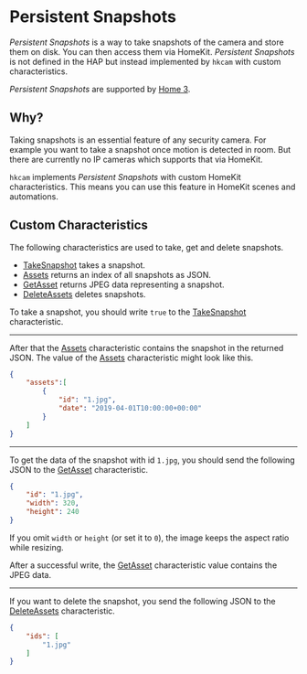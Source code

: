 # Persistent Snapshots

*Persistent Snapshots* is a way to take snapshots of the camera and store them on disk.
You can then access them via HomeKit.
*Persistent Snapshots* is not defined in the HAP but instead implemented by `hkcam` with custom characteristics.

*Persistent Snapshots* are supported by [Home 3](https://hochgatterer.me/home).

## Why?

Taking snapshots is an essential feature of any security camera.
For example you want to take a snapshot once motion is detected in room.
But there are currently no IP cameras which supports that via HomeKit.

`hkcam` implements *Persistent Snapshots* with custom HomeKit characteristics.
This means you can use this feature in HomeKit scenes and automations.

## Custom Characteristics

The following characteristics are used to take, get and delete snapshots.

- [TakeSnapshot](/take_snapshot.go) takes a snapshot.
- [Assets](/assets.go) returns an index of all snapshots as JSON.
- [GetAsset](/get_asset.go) returns JPEG data representing a snapshot.
- [DeleteAssets](/delete_assets.go) deletes snapshots.

To take a snapshot, you should write `true` to the [TakeSnapshot](/take_snapshot.go) characteristic.

---

After that the [Assets](/assets.go) characteristic contains the snapshot in the returned JSON.
The value of the [Assets](/assets.go) characteristic might look like this.

```json
{
    "assets":[
        {
            "id": "1.jpg",
            "date": "2019-04-01T10:00:00+00:00"
        }
    ]
}
```

---

To get the data of the snapshot with id `1.jpg`, you should send the following JSON to the [GetAsset](/get_asset.go) characteristic.

```json
{
    "id": "1.jpg",
    "width": 320,
    "height": 240
}
```

If you omit `width` or `height` (or set it to `0`), the image keeps the aspect ratio while resizing.

After a successful write, the [GetAsset](/get_asset.go) characteristic value contains the JPEG data.

---

If you want to delete the snapshot, you send the following JSON to the [DeleteAssets](/delete_assets.go) characteristic.

```json
{
    "ids": [
        "1.jpg"
    ]
}
```